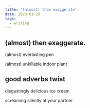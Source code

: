```yaml
---
title: '(almost) then exaggerate'
date: 2023-01-20
tags:
  - writing
---
```


## (almost) then exaggerate.

(almost) everlasting pen

(almost) unkillable indoor plant

## good adverbs twist

disgustingly delicious ice cream

screaming silently at your partner
